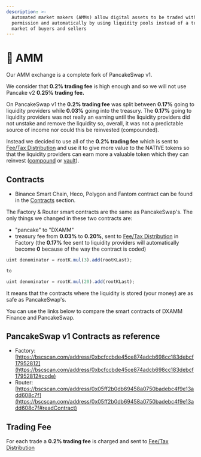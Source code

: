 ```yaml
---
description: >-
  Automated market makers (AMMs) allow digital assets to be traded without
  permission and automatically by using liquidity pools instead of a traditional
  market of buyers and sellers
---
```


# 💱 AMM

Our AMM exchange is a complete fork of PancakeSwap v1.

We consider that **0.2% trading fee** is high enough and so we will not use Pancake v2 **0.25% trading fee.**

On PancakeSwap v1 the **0.2% trading fee** was split between **0.17%** going to liquidity providers while **0.03%** going into the treasury. The **0.17%** going to liquidity providers was not really an earning until the liquidity providers did not unstake and remove the liquidity so, overall, it was not a predictable source of income nor could this be reinvested \(compounded\).

Instead we decided to use all of the **0.2% trading fee** which is sent to [Fee/Tax Distribution](deposit-fee-redistribution.md) and use it to give more value to the NATIVE tokens so that the liquidity providers can earn more a valuable token which they can reinvest \([compound](farms-pools-compound.md) or [vault](vaults-auto-compound.md)\).

## Contracts <a id="contracts"></a>

* Binance Smart Chain, Heco, Polygon and Fantom contract can be found in the [Contracts](../tokenomics/contracts.md) section.

The Factory & Router smart contracts are the same as PancakeSwap's. The only things we changed in these two contracts are:

* "pancake" to "DXAMM"
* treasury fee from **0.03%** to **0.20%**, sent to [Fee/Tax Distribution](deposit-fee-redistribution.md) in Factory \(the **0.17%** fee sent to liquidity providers will automatically become **0** because of the way the contract is coded\)

```javascript
uint denominator = rootK.mul(3).add(rootKLast);

to

uint denominator = rootK.mul(20).add(rootKLast);
```

It means that the contracts where the liquidity is stored \(your money\) are as safe as PancakeSwap's.

You can use the links below to compare the smart contracts of DXAMM Finance and PancakeSwap.

## PancakeSwap v1 Contracts as reference <a id="contracts"></a>

* Factory: [https://bscscan.com/address/0xbcfccbde45ce874adcb698cc183debcf17952812](https://bscscan.com/address/0xbcfccbde45ce874adcb698cc183debcf17952812#code)
* Router: [https://bscscan.com/address/0x05ff2b0db69458a0750badebc4f9e13add608c7f](https://bscscan.com/address/0x05ff2b0db69458a0750badebc4f9e13add608c7f#readContract)

## Trading Fee <a id="trading-fee"></a>

For each trade a **0.2% trading fee** is charged and sent to [Fee/Tax Distribution](deposit-fee-redistribution.md)

​

​

​

